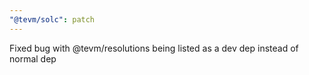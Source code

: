 ```yaml
---
"@tevm/solc": patch
---
```


Fixed bug with @tevm/resolutions being listed as a dev dep instead of normal dep
